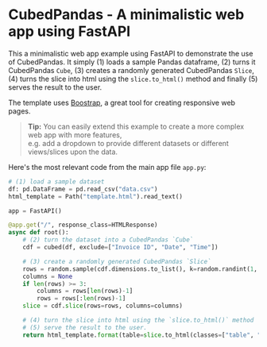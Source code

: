# CubedPandas - A minimalistic web app using FastAPI

This a minimalistic web app example using FastAPI to demonstrate the use of CubedPandas.
It simply (1) loads a sample Pandas dataframe, (2) turns it CubedPandas `Cube`, (3) creates a randomly generated CubedPandas `Slice`,
(4) turns the slice into html using the `slice.to_html()` method and finally (5) serves the result to the user.

The template uses [Boostrap](https://getbootstrap.com), a great tool for creating responsive web pages.

> **Tip:**  You can easily extend this example to create a more complex web app with more features,  
>           e.g. add a dropdown to provide different datasets or different views/slices upon the data.

Here's the most relevant code from the main app file `app.py`:

```python
# (1) load a sample dataset
df: pd.DataFrame = pd.read_csv("data.csv")
html_template = Path("template.html").read_text()

app = FastAPI()

@app.get("/", response_class=HTMLResponse)
async def root():
    # (2) turn the dataset into a CubedPandas `Cube`
    cdf = cubed(df, exclude=["Invoice ID", "Date", "Time"])

    # (3) create a randomly generated CubedPandas `Slice`
    rows = random.sample(cdf.dimensions.to_list(), k=random.randint(1, 4 ))
    columns = None
    if len(rows) >= 3:
        columns = rows[len(rows)-1]
        rows = rows[:len(rows)-1]
    slice = cdf.slice(rows=rows, columns=columns)

    # (4) turn the slice into html using the `slice.to_html()` method
    # (5) serve the result to the user.
    return html_template.format(table=slice.to_html(classes=["table", "table-sm"]))
```
